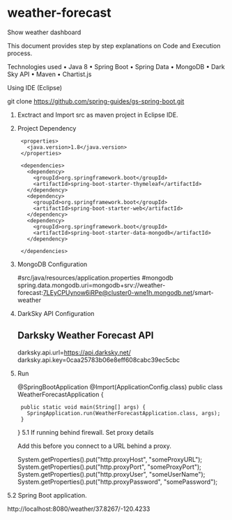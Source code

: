 # weather-forecast
Show weather dashboard

This document provides step by step explanations on Code and Execution process.

Technologies used
•	Java 8
•	Spring Boot
•	Spring Data
•	MongoDB
•	Dark Sky API
•	Maven
•	Chartist.js

Using IDE (Eclipse)

git clone https://github.com/spring-guides/gs-spring-boot.git

1.	Exctract and Import src as maven project in Eclipse IDE. 

2. Project Dependency

        <properties>
          <java.version>1.8</java.version>
        </properties>

        <dependencies>
          <dependency>
            <groupId>org.springframework.boot</groupId>
            <artifactId>spring-boot-starter-thymeleaf</artifactId>
          </dependency>
          <dependency>
            <groupId>org.springframework.boot</groupId>
            <artifactId>spring-boot-starter-web</artifactId>
          </dependency>
          <dependency>
            <groupId>org.springframework.boot</groupId>
            <artifactId>spring-boot-starter-data-mongodb</artifactId>
          </dependency>

        </dependencies>

3. MongoDB Configuration

      #src/java/resources/application.properties
      #mongodb
      spring.data.mongodb.uri=mongodb+srv://weather-forecast:7LEyCPUynow6iRPe@cluster0-wne1h.mongodb.net/smart-weather

4. DarkSky API Configuration

      ## Darksky Weather Forecast API ##

      darksky.api.url=https://api.darksky.net/
      darksky.api.key=0caa25783b06e8eff608cabc39ec5cbc

5. Run


      @SpringBootApplication
      @Import(ApplicationConfig.class)
      public class WeatherForecastApplication {

        public static void main(String[] args) {
          SpringApplication.run(WeatherForecastApplication.class, args);
        }

      }
5.1 If running behind firewall. Set proxy details

      Add this before you connect to a URL behind a proxy.

      System.getProperties().put("http.proxyHost", "someProxyURL");
      System.getProperties().put("http.proxyPort", "someProxyPort");
      System.getProperties().put("http.proxyUser", "someUserName");
      System.getProperties().put("http.proxyPassword", "somePassword");

5.2 Spring Boot application.


http://localhost:8080/weather/37.8267/-120.4233
